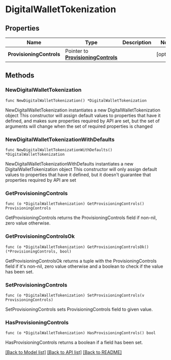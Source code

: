 # DigitalWalletTokenization

## Properties

Name | Type | Description | Notes
------------ | ------------- | ------------- | -------------
**ProvisioningControls** | Pointer to [**ProvisioningControls**](ProvisioningControls.md) |  | [optional] 

## Methods

### NewDigitalWalletTokenization

`func NewDigitalWalletTokenization() *DigitalWalletTokenization`

NewDigitalWalletTokenization instantiates a new DigitalWalletTokenization object
This constructor will assign default values to properties that have it defined,
and makes sure properties required by API are set, but the set of arguments
will change when the set of required properties is changed

### NewDigitalWalletTokenizationWithDefaults

`func NewDigitalWalletTokenizationWithDefaults() *DigitalWalletTokenization`

NewDigitalWalletTokenizationWithDefaults instantiates a new DigitalWalletTokenization object
This constructor will only assign default values to properties that have it defined,
but it doesn't guarantee that properties required by API are set

### GetProvisioningControls

`func (o *DigitalWalletTokenization) GetProvisioningControls() ProvisioningControls`

GetProvisioningControls returns the ProvisioningControls field if non-nil, zero value otherwise.

### GetProvisioningControlsOk

`func (o *DigitalWalletTokenization) GetProvisioningControlsOk() (*ProvisioningControls, bool)`

GetProvisioningControlsOk returns a tuple with the ProvisioningControls field if it's non-nil, zero value otherwise
and a boolean to check if the value has been set.

### SetProvisioningControls

`func (o *DigitalWalletTokenization) SetProvisioningControls(v ProvisioningControls)`

SetProvisioningControls sets ProvisioningControls field to given value.

### HasProvisioningControls

`func (o *DigitalWalletTokenization) HasProvisioningControls() bool`

HasProvisioningControls returns a boolean if a field has been set.


[[Back to Model list]](../../README.md#documentation-for-models) [[Back to API list]](../../README.md#documentation-for-api-endpoints) [[Back to README]](../../README.md)



